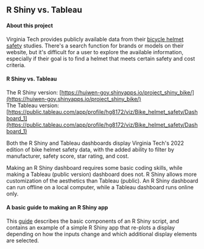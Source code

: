 ## R Shiny vs. Tableau ##

  
#### About this project ####
Virginia Tech provides publicly available data from their [bicycle helmet safety](https://www.helmet.beam.vt.edu/bicycle-helmet-ratings.html) studies. There's a search function for brands or models on their website, but it's difficult for a user to explore the available information, especially if their goal is to find a helmet that meets certain safety and cost criteria.  

#### R Shiny vs. Tableau ####

The R Shiny version: [https://huiwen-goy.shinyapps.io/project_shiny_bike/](https://huiwen-goy.shinyapps.io/project_shiny_bike/)  
The Tableau version: [https://public.tableau.com/app/profile/hg8172/viz/Bike_helmet_safety/Dashboard_1](https://public.tableau.com/app/profile/hg8172/viz/Bike_helmet_safety/Dashboard_1)  

Both the R Shiny and Tableau dashboards display Virginia Tech's 2022 edition of bike helmet safety data, with the added ability to filter by manufacturer, safety score, star rating, and cost.  

Making an R Shiny dashboard requires some basic coding skills, while making a Tableau (public version) dashboard does not. R Shiny allows more customization of the aesthetics than Tableau (public). An R Shiny dashboard can run offline on a local computer, while a Tableau dashboard runs online only.     

#### A basic guide to making an R Shiny app ####
This [guide]() describes the basic components of an R Shiny script, and contains an example of a simple R Shiny app that re-plots a display depending on how the inputs change and which additional display elements are selected.  
